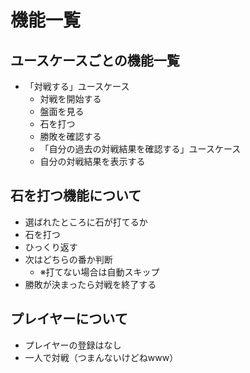 # 機能一覧

## ユースケースごとの機能一覧

- 「対戦する」ユースケース
    - 対戦を開始する
    - 盤面を見る
    - 石を打つ
    - 勝敗を確認する
    - 「自分の過去の対戦結果を確認する」ユースケース
    - 自分の対戦結果を表示する

## 石を打つ機能について

- 選ばれたところに石が打てるか
- 石を打つ
- ひっくり返す
- 次はどちらの番か判断
    - ※打てない場合は自動スキップ
- 勝敗が決まったら対戦を終了する

## プレイヤーについて

- プレイヤーの登録はなし
 - 一人で対戦（つまんないけどねwww）